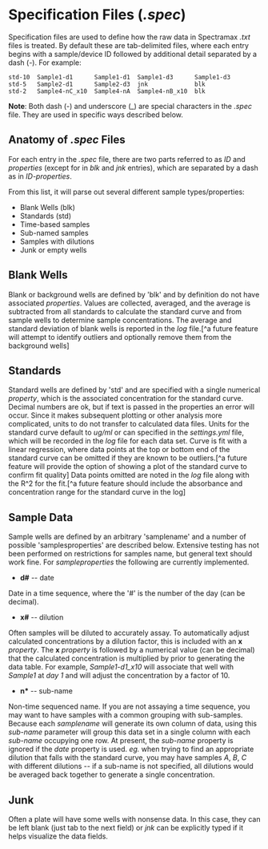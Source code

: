 # Specification Files (*.spec*)

Specification files are used to define how the raw data in Spectramax *.txt* files is treated. By default these are tab-delimited files, where each entry begins with a sample/device ID followed by additional detail separated by a dash (*-*). For example:

```
std-10	Sample1-d1		Sample1-d1	Sample1-d3		Sample1-d3
std-5	Sample2-d1		Sample2-d3	jnk				blk
std-2	Sample4-nC_x10	Sample4-nA	Sample4-nB_x10	blk
```


**Note**: Both dash (-) and underscore (\_) are special characters in the *.spec* file. They are used in specific ways described below.

## Anatomy of *.spec* Files

For each entry in the *.spec* file, there are two parts referred to as *ID* and *properties* (except for in *blk* and *jnk* entries), which are separated by a dash as in *ID-properties*. 

From this list, it will parse out several different sample types/properties:

- Blank Wells (blk)
- Standards (std)
- Time-based samples
- Sub-named samples
- Samples with dilutions
- Junk or empty wells

## Blank Wells

Blank or background wells are defined by 'blk' and by definition do not have associated *properties*. Values are collected, averaged, and the average is subtracted from all standards to calculate the standard curve and from sample wells to determine sample concentrations. The average and standard deviation of blank wells is reported in the *log* file.[^a future feature will attempt to identify outliers and optionally remove them from the background wells]

## Standards

Standard wells are defined by 'std' and are specified with a single numerical *property*, which is the associated concentration for the standard curve. Decimal numbers are ok, but if text is passed in the properties an error will occur. Since it makes subsequent plotting or other analysis more complicated, units to do not transfer to calculated data files. Units for the standard curve default to *ug/ml* or can specified in the *settings.yml* file, which will be recorded in the *log* file for each data set. Curve is fit with a linear regression, where data points at the top or bottom end of the standard curve can be omitted if they are known to be outliers.[^a future feature will provide the option of showing a plot of the standard curve to confirm fit quality] Data points omitted are noted in the *log* file along with the R^2 for the fit.[^a future feature should include the absorbance and concentration range for the standard curve in the log]

## Sample Data

Sample wells are defined by an arbitrary 'samplename' and a number of possible 'samplesproperties' are described below. Extensive testing has not been performed on restrictions for samples name, but general text should work fine. For *sampleproperties* the following are currently implemented.

- **d#** -- date

Date in a time sequence, where the '#' is the number of the day (can be decimal).

- **x#** -- dilution

Often samples will be diluted to accurately assay. To automatically adjust calculated concentrations by a dilution factor, this is included with an **x** *property*. The **x** *property* is followed by a numerical value (can be decimal) that the calculated concentration is multiplied by prior to generating the data table. For example, *Sample1-d1_x10* will associate that well with *Sample1* at *day 1* and will adjust the concentration by a factor of 10.

- **n\*** -- sub-name

Non-time sequenced name. If you are not assaying a time sequence, you may want to have samples with a common grouping with sub-samples. Because each *samplename* will generate its own column of data, using this *sub-name* parameter will group this data set in a single column with each *sub-name* occupying one row. At present, the *sub-name* property is ignored if the *date* property is used.
*eg.* when trying to find an appropriate dilution that falls with the standard curve, you may have samples *A*, *B*, *C* with different dilutions -- if a sub-name is not specified, all dilutions would be averaged back together to generate a single concentration.

## Junk

Often a plate will have some wells with nonsense data. In this case, they can be left blank (just tab to the next field) or *jnk* can be explicitly typed if it helps visualize the data fields.
